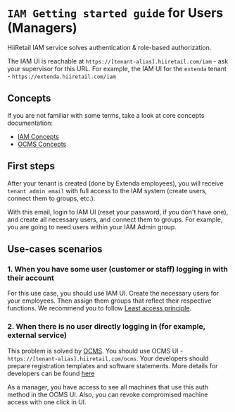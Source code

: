 # `IAM Getting started guide` for Users (Managers)

HiiRetail IAM service solves authentication & role-based authorization.

The IAM UI is reachable at `https://[tenant-alias].hiiretail.com/iam` - ask your supervisor for this URL.
For example, the IAM UI for the `extenda` tenant - `https://extenda.hiiretail.com/iam`

## Concepts

If you are not familiar with some terms, take a look at core concepts documentation:

- [IAM Concepts](./../public/concepts/readme.md)
- [OCMS Concepts](./../../ocms/public/concepts/readme.md)

## First steps

After your tenant is created (done by Extenda employees), you will receive `tenant admin email`
with full access to the IAM system (create users, connect them to groups, etc.).

With this email, login to IAM UI (reset your password, if you don't have one), and create
all necessary users, and connect them to groups.
For example, you are going to need users within your IAM Admin group.

## Use-cases scenarios

### 1. When you have some user (customer or staff) logging in with their account

For this use case, you should use IAM UI. Create the necessary users for your employees. Then assign
them groups that reflect their respective functions. We recommend you to follow [Least access principle](https://en.wikipedia.org/wiki/Principle_of_least_privilege).

<!-- TODO: where to get needed permissions for applications? (every service should provide docs for that perhaps) -->

### 2. When there is no user directly logging in (for example, external service)

This problem is solved by [OCMS](./../../ocms/internal/README.md). You should use OCMS UI - `https://[tenant-alias].hiiretail.com/ocms`.
Your developers should prepare registration templates and software statements.
More details for developers can be found [here](./GETTING_STARTED_DEVELOPER.md)

As a manager, you have access to see all machines that use this auth method in the OCMS UI.
Also, you can revoke compromised machine access with one click in UI.
